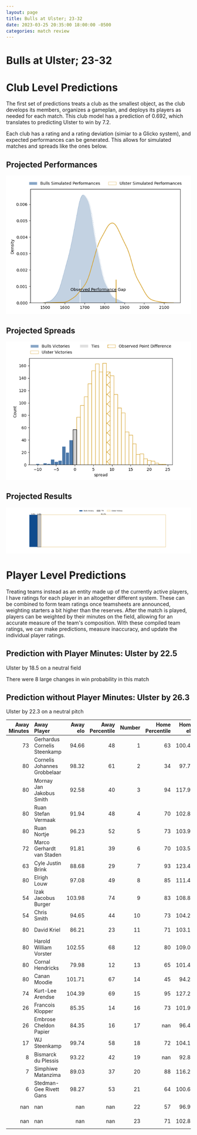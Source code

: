 ```yaml
---  
layout: page  
title: Bulls at Ulster; 23-32  
date: 2023-03-25 20:35:00 18:00:00 -0500  
categories: match review  
---
```

# Bulls at Ulster; 23-32

# Club Level Predictions


The first set of predictions treats a club as the smallest object, as the club develops its members, organizes a gameplan, and deploys its players as needed for each match. This club model has a prediction of 0.692, which translates to predicting Ulster to win by 7.2.

Each club has a rating and a rating deviation (simiar to a Glicko system), and expected performances can be generated. This allows for simulated matches and spreads like the ones below.
## Projected Performances


![Projected Performances](plots/performances_2023-03-25-Ulster-Bulls.png)
## Projected Spreads


![Projected Spreads](plots/spreads_2023-03-25-Ulster-Bulls.png)
## Projected Results


![Projected Results](plots/resultbar_2023-03-25-Ulster-Bulls.png)
# Player Level Predictions


Treating teams instead as an entity made up of the currently active players, I have ratings for each player in an altogether different system. These can be combined to form team ratings once teamsheets are announced, weighting starters a bit higher than the reserves. After the match is played, players can be weighted by their minutes on the field, allowing for an accurate measure of the team's composition. With these compiled team ratings, we can make predictions, measure inaccuracy, and update the individual player ratings.
## Prediction with Player Minutes: Ulster by 22.5


Ulster by 18.5 on a neutral field

There were 8 large changes in win probability in this match
## Prediction without Player Minutes: Ulster by 26.3


Ulster by 22.3 on a neutral pitch



|   Away Minutes | Away Player                  |   Away elo |   Away Percentile |   Number |   Home Percentile |   Home elo | Home Player            |   Home Minutes |
|---------------:|:-----------------------------|-----------:|------------------:|---------:|------------------:|-----------:|:-----------------------|---------------:|
|             73 | Gerhardus Cornelis Steenkamp |      94.66 |                48 |        1 |                63 |     100.41 | Andrew Warwick         |             49 |
|             80 | Cornelis Johannes Grobbelaar |      98.32 |                61 |        2 |                34 |      97.71 | Tom Stewart            |             77 |
|             80 | Mornay Jan Jakobus Smith     |      92.58 |                40 |        3 |                94 |     117.98 | Jeffery To'omaga-Allen |             61 |
|             80 | Ruan Stefan Vermaak          |      91.94 |                48 |        4 |                70 |     102.84 | Kieran Treadwell       |             61 |
|             80 | Ruan Nortje                  |      96.23 |                52 |        5 |                73 |     103.98 | Sam Carter             |             50 |
|             72 | Marco Gerhardt van Staden    |      91.81 |                39 |        6 |                70 |     103.51 | David McCann           |             61 |
|             63 | Cyle Justin Brink            |      88.68 |                29 |        7 |                93 |     123.43 | Nick Timoney           |             80 |
|             80 | Elrigh Louw                  |      97.08 |                49 |        8 |                85 |     111.49 | Duane Vermeulen        |             80 |
|             54 | Izak Jacobus Burger          |     103.98 |                74 |        9 |                83 |     108.81 | Nathan Doak            |             77 |
|             54 | Chris Smith                  |      94.65 |                44 |       10 |                73 |     104.29 | Billy Burns            |             80 |
|             80 | David Kriel                  |      86.21 |                23 |       11 |                71 |     103.13 | Jacob Stockdale        |             80 |
|             80 | Harold William Vorster       |     102.55 |                68 |       12 |                80 |     109.08 | Stewart Moore          |             50 |
|             80 | Cornal Hendricks             |      79.98 |                12 |       13 |                65 |     101.41 | James Hume             |             80 |
|             80 | Canan Moodie                 |     101.71 |                67 |       14 |                45 |      94.24 | Robert Baloucoune      |             80 |
|             74 | Kurt-Lee Arendse             |     104.39 |                69 |       15 |                95 |     127.26 | Michael Lowry          |             80 |
|             26 | Francois Klopper             |      85.35 |                14 |       16 |                73 |     101.91 | Eric O'Sullivan        |             31 |
|             26 | Embrose Cheldon Papier       |      84.35 |                16 |       17 |               nan |      96.48 | Jude Posthlewaite      |             30 |
|             17 | WJ Steenkamp                 |      99.74 |                58 |       18 |                72 |     104.19 | Harry Sheridan         |             30 |
|              8 | Bismarck du Plessis          |      93.22 |                42 |       19 |               nan |      92.85 | Gareth Milasinovich    |             19 |
|              7 | Simphiwe Matanzima           |      89.03 |                37 |       20 |                88 |     116.21 | Alan O'Connor          |             19 |
|              6 | Stedman-Gee Rivett Gans      |      98.27 |                53 |       21 |                64 |     100.64 | Marcus Rea             |             19 |
|            nan | nan                          |     nan    |               nan |       22 |                57 |      96.93 | John Andrew            |              3 |
|            nan | nan                          |     nan    |               nan |       23 |                71 |     102.84 | John Cooney            |              3 |

